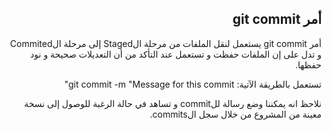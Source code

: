 <div dir=rtl>

## أمر git commit

أمر git commit يستعمل لنقل الملفات من مرحلة الStaged إلى مرحلة الCommited و تدل على إن الملفات حفظت و تستعمل عند التأكد من أن التعديلات صحيحة و نود حفظها.
<br>

تستعمل بالطريقة الآتية:
git commit -m "Message for this commit"

نلاحظ انه يمكننا وضع رسالة للcommit و تساهد في حالة الرغبة للوصول إلى نسخة معينة من المشروع من خلال سجل الcommits.

</div>